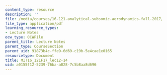 ```yaml
---
content_type: resource
description: ''
file: /media/courses/16-121-analytical-subsonic-aerodynamics-fall-2017/a0155f12523976baa0287c5b8aa8d696_MIT16_121F17_lec12-14.pdf
file_type: application/pdf
learning_resource_types:
- Lecture Notes
ocw_type: OCWFile
parent_title: Lecture Notes
parent_type: CourseSection
parent_uid: 91873b4c-ffe9-6d69-c19b-5e4cae1e0165
resourcetype: Document
title: MIT16_121F17_lec12-14
uid: a0155f12-5239-76ba-a028-7c5b8aa8d696
---
```

